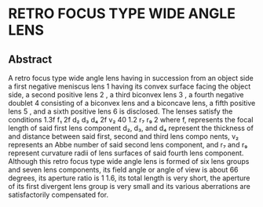 # RETRO FOCUS TYPE WIDE ANGLE LENS

## Abstract
A retro focus type wide angle lens having in succession from an object side a first negative meniscus lens 1 having its convex surface facing the object side, a second positive lens 2 , a third biconvex lens 3 , a fourth negative doublet 4 consisting of a biconvex lens and a biconcave lens, a fifth positive lens 5 , and a sixth positive lens 6 is disclosed. The lenses satisfy the conditions 1.3f f₁ 2f d₂ d₃ d₄ 2f v₂ 40 1.2 r₇ r₉ 2 where f, represents the focal length of said first lens component d₂, d₃, and d₄ represent the thickness of and distance between said first, second and third lens compo nents, v₂ represents an Abbe number of said second lens component, and r₇ and r₉ represent curvature radii of lens surfaces of said fourth lens component. Although this retro focus type wide angle lens is formed of six lens groups and seven lens components, its field angle or angle of view is about 66 degrees, its aperture ratio is 1 1.6, its total length is very short, the aperture of its first divergent lens group is very small and its various aberrations are satisfactorily compensated for.